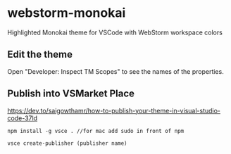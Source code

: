 # webstorm-monokai
Highlighted Monokai theme for VSCode with WebStorm workspace colors


## Edit the theme
Open "Developer: Inspect TM Scopes" to see the names of the properties.

## Publish into VSMarket Place
https://dev.to/saigowthamr/how-to-publish-your-theme-in-visual-studio-code-37ld

```
npm install -g vsce . //for mac add sudo in front of npm

vsce create-publisher (publisher name) 


```
